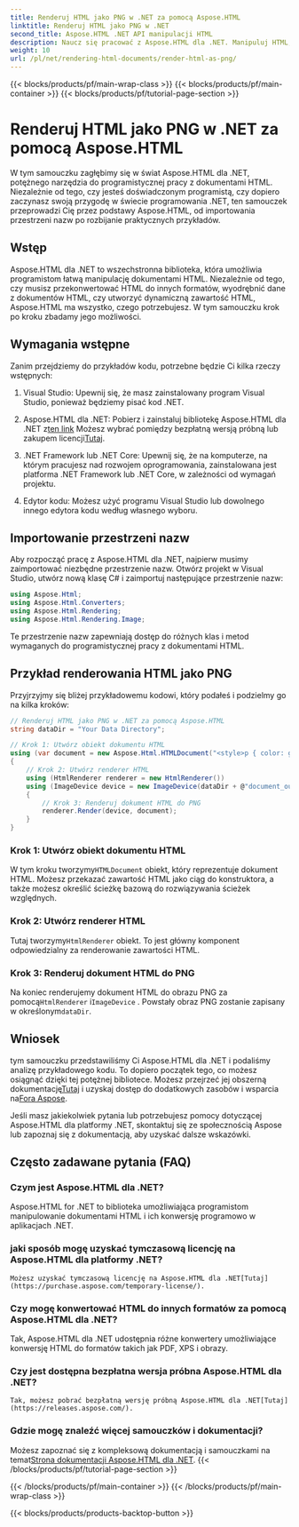 ```yaml
---
title: Renderuj HTML jako PNG w .NET za pomocą Aspose.HTML
linktitle: Renderuj HTML jako PNG w .NET
second_title: Aspose.HTML .NET API manipulacji HTML
description: Naucz się pracować z Aspose.HTML dla .NET. Manipuluj HTML, konwertuj do różnych formatów i nie tylko. Zanurz się w tym kompleksowym samouczku!
weight: 10
url: /pl/net/rendering-html-documents/render-html-as-png/
---
```


{{< blocks/products/pf/main-wrap-class >}}
{{< blocks/products/pf/main-container >}}
{{< blocks/products/pf/tutorial-page-section >}}

# Renderuj HTML jako PNG w .NET za pomocą Aspose.HTML


W tym samouczku zagłębimy się w świat Aspose.HTML dla .NET, potężnego narzędzia do programistycznej pracy z dokumentami HTML. Niezależnie od tego, czy jesteś doświadczonym programistą, czy dopiero zaczynasz swoją przygodę w świecie programowania .NET, ten samouczek przeprowadzi Cię przez podstawy Aspose.HTML, od importowania przestrzeni nazw po rozbijanie praktycznych przykładów.

## Wstęp

Aspose.HTML dla .NET to wszechstronna biblioteka, która umożliwia programistom łatwą manipulację dokumentami HTML. Niezależnie od tego, czy musisz przekonwertować HTML do innych formatów, wyodrębnić dane z dokumentów HTML, czy utworzyć dynamiczną zawartość HTML, Aspose.HTML ma wszystko, czego potrzebujesz. W tym samouczku krok po kroku zbadamy jego możliwości.

## Wymagania wstępne

Zanim przejdziemy do przykładów kodu, potrzebne będzie Ci kilka rzeczy wstępnych:

1. Visual Studio: Upewnij się, że masz zainstalowany program Visual Studio, ponieważ będziemy pisać kod .NET.

2.  Aspose.HTML dla .NET: Pobierz i zainstaluj bibliotekę Aspose.HTML dla .NET z[ten link](https://releases.aspose.com/html/net/) Możesz wybrać pomiędzy bezpłatną wersją próbną lub zakupem licencji[Tutaj](https://purchase.aspose.com/buy).

3. .NET Framework lub .NET Core: Upewnij się, że na komputerze, na którym pracujesz nad rozwojem oprogramowania, zainstalowana jest platforma .NET Framework lub .NET Core, w zależności od wymagań projektu.

4. Edytor kodu: Możesz użyć programu Visual Studio lub dowolnego innego edytora kodu według własnego wyboru.

## Importowanie przestrzeni nazw

Aby rozpocząć pracę z Aspose.HTML dla .NET, najpierw musimy zaimportować niezbędne przestrzenie nazw. Otwórz projekt w Visual Studio, utwórz nową klasę C# i zaimportuj następujące przestrzenie nazw:

```csharp
using Aspose.Html;
using Aspose.Html.Converters;
using Aspose.Html.Rendering;
using Aspose.Html.Rendering.Image;
```

Te przestrzenie nazw zapewniają dostęp do różnych klas i metod wymaganych do programistycznej pracy z dokumentami HTML.

## Przykład renderowania HTML jako PNG

Przyjrzyjmy się bliżej przykładowemu kodowi, który podałeś i podzielmy go na kilka kroków:

```csharp
// Renderuj HTML jako PNG w .NET za pomocą Aspose.HTML
string dataDir = "Your Data Directory";

// Krok 1: Utwórz obiekt dokumentu HTML
using (var document = new Aspose.Html.HTMLDocument("<style>p { color: green; }</style><p>my first paragraph</p>", @"c:\work\"))
{
    // Krok 2: Utwórz renderer HTML
    using (HtmlRenderer renderer = new HtmlRenderer())
    using (ImageDevice device = new ImageDevice(dataDir + @"document_out.png"))
    {
        // Krok 3: Renderuj dokument HTML do PNG
        renderer.Render(device, document);
    }
}
```

### Krok 1: Utwórz obiekt dokumentu HTML

 W tym kroku tworzymy`HTMLDocument` obiekt, który reprezentuje dokument HTML. Możesz przekazać zawartość HTML jako ciąg do konstruktora, a także możesz określić ścieżkę bazową do rozwiązywania ścieżek względnych.

### Krok 2: Utwórz renderer HTML

 Tutaj tworzymy`HtmlRenderer` obiekt. To jest główny komponent odpowiedzialny za renderowanie zawartości HTML. 

### Krok 3: Renderuj dokument HTML do PNG

 Na koniec renderujemy dokument HTML do obrazu PNG za pomocą`HtmlRenderer` i`ImageDevice` . Powstały obraz PNG zostanie zapisany w określonym`dataDir`.

## Wniosek

 tym samouczku przedstawiliśmy Ci Aspose.HTML dla .NET i podaliśmy analizę przykładowego kodu. To dopiero początek tego, co możesz osiągnąć dzięki tej potężnej bibliotece. Możesz przejrzeć jej obszerną dokumentację[Tutaj](https://reference.aspose.com/html/net/) i uzyskaj dostęp do dodatkowych zasobów i wsparcia na[Fora Aspose](https://forum.aspose.com/).

Jeśli masz jakiekolwiek pytania lub potrzebujesz pomocy dotyczącej Aspose.HTML dla platformy .NET, skontaktuj się ze społecznością Aspose lub zapoznaj się z dokumentacją, aby uzyskać dalsze wskazówki.

## Często zadawane pytania (FAQ)

### Czym jest Aspose.HTML dla .NET?
   Aspose.HTML for .NET to biblioteka umożliwiająca programistom manipulowanie dokumentami HTML i ich konwersję programowo w aplikacjach .NET.

### jaki sposób mogę uzyskać tymczasową licencję na Aspose.HTML dla platformy .NET?
    Możesz uzyskać tymczasową licencję na Aspose.HTML dla .NET[Tutaj](https://purchase.aspose.com/temporary-license/).

### Czy mogę konwertować HTML do innych formatów za pomocą Aspose.HTML dla .NET?
   Tak, Aspose.HTML dla .NET udostępnia różne konwertery umożliwiające konwersję HTML do formatów takich jak PDF, XPS i obrazy.

### Czy jest dostępna bezpłatna wersja próbna Aspose.HTML dla .NET?
    Tak, możesz pobrać bezpłatną wersję próbną Aspose.HTML dla .NET[Tutaj](https://releases.aspose.com/).

### Gdzie mogę znaleźć więcej samouczków i dokumentacji?
   Możesz zapoznać się z kompleksową dokumentacją i samouczkami na temat[Strona dokumentacji Aspose.HTML dla .NET](https://reference.aspose.com/html/net/).
{{< /blocks/products/pf/tutorial-page-section >}}

{{< /blocks/products/pf/main-container >}}
{{< /blocks/products/pf/main-wrap-class >}}

{{< blocks/products/products-backtop-button >}}
